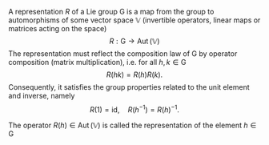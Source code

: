A representation $R$ of a Lie group $\mathrm{G}$ is a map from the group to automorphisms of some vector space $\mathbb{V}$ (invertible operators, linear maps or matrices acting on the space)
$$
R: \mathrm{G} \rightarrow \operatorname{Aut}(\mathbb{V})
$$
The representation must reflect the composition law of $\mathrm{G}$ by operator composition (matrix multiplication), i.e. for all $h, k \in \mathrm{G}$
$$
R(h k)=R(h) R(k) .
$$
Consequently, it satisfies the group properties related to the unit element and inverse, namely
$$
R(1)=\mathrm{id}, \quad R\left(h^{-1}\right)=R(h)^{-1} .
$$

The operator  $R(h) \in \operatorname{Aut}(\mathbb{V})$  is called the representation of the element $h \in \mathrm{G}$